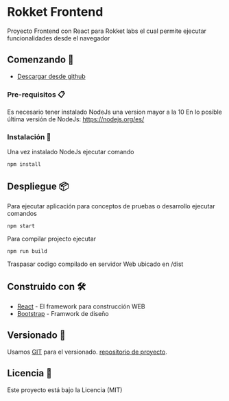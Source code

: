 # Rokket Frontend

Proyecto Frontend con React para Rokket labs el cual permite ejecutar funcionalidades desde el navegador

## Comenzando 🚀

+ [Descargar desde github](https://github.com/sebastianchavez/rokket-frontend.git) 


### Pre-requisitos 📋

Es necesario tener instalado NodeJs una version mayor a la 10
En lo posible última versión de NodeJs: https://nodejs.org/es/


### Instalación 🔧

Una vez instalado NodeJs ejecutar comando
```
npm install
```

## Despliegue 📦

Para ejecutar aplicación para conceptos de pruebas o desarrollo ejecutar comandos
```
npm start
```

Para compilar projecto ejecutar
```
npm run build
```
Traspasar codigo compilado en servidor Web ubicado en /dist


## Construido con 🛠️

* [React](https://reactjs.org/) - El framework para construcción WEB
* [Bootstrap](https://getbootstrap.com/) - Framwork de diseño

## Versionado 📌

Usamos [GIT](https://git-scm.com/) para el versionado.  [repositorio de proyecto](https://github.com/sebastianchavez/rokket-frontend).

## Licencia 📄

Este proyecto está bajo la Licencia (MIT)